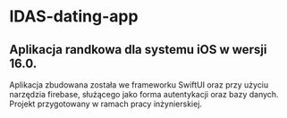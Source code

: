 # IDAS-dating-app
## Aplikacja randkowa dla systemu iOS w wersji 16.0. 
Aplikacja zbudowana została we frameworku SwiftUI oraz przy użyciu narzędzia firebase, służącego jako forma autentykacji oraz bazy danych.
Projekt przygotowany w ramach pracy inżynierskiej.

